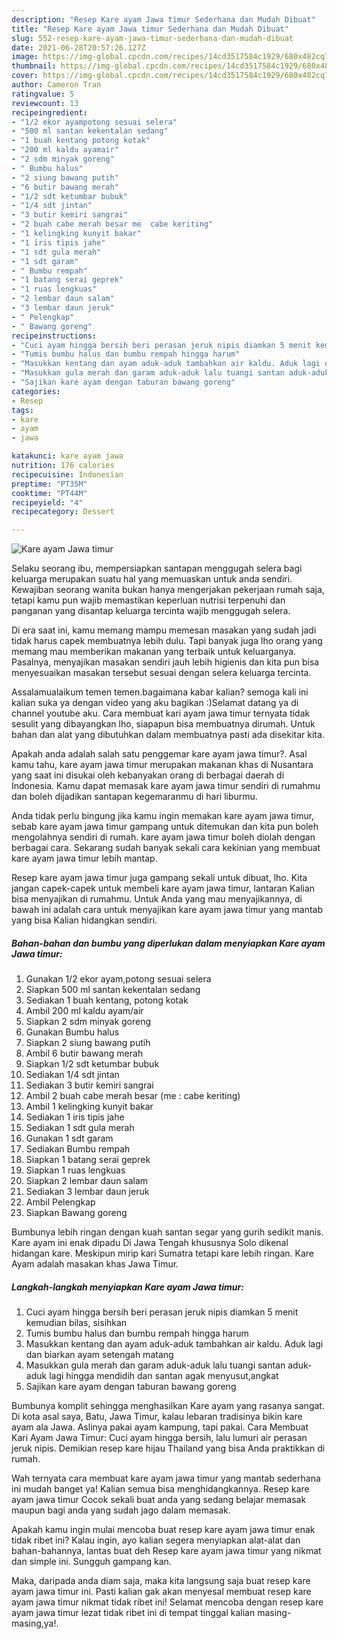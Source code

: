 ```yaml
---
description: "Resep Kare ayam Jawa timur Sederhana dan Mudah Dibuat"
title: "Resep Kare ayam Jawa timur Sederhana dan Mudah Dibuat"
slug: 552-resep-kare-ayam-jawa-timur-sederhana-dan-mudah-dibuat
date: 2021-06-28T20:57:26.127Z
image: https://img-global.cpcdn.com/recipes/14cd3517584c1929/680x482cq70/kare-ayam-jawa-timur-foto-resep-utama.jpg
thumbnail: https://img-global.cpcdn.com/recipes/14cd3517584c1929/680x482cq70/kare-ayam-jawa-timur-foto-resep-utama.jpg
cover: https://img-global.cpcdn.com/recipes/14cd3517584c1929/680x482cq70/kare-ayam-jawa-timur-foto-resep-utama.jpg
author: Cameron Tran
ratingvalue: 5
reviewcount: 13
recipeingredient:
- "1/2 ekor ayampotong sesuai selera"
- "500 ml santan kekentalan sedang"
- "1 buah kentang potong kotak"
- "200 ml kaldu ayamair"
- "2 sdm minyak goreng"
- " Bumbu halus"
- "2 siung bawang putih"
- "6 butir bawang merah"
- "1/2 sdt ketumbar bubuk"
- "1/4 sdt jintan"
- "3 butir kemiri sangrai"
- "2 buah cabe merah besar me  cabe keriting"
- "1 kelingking kunyit bakar"
- "1 iris tipis jahe"
- "1 sdt gula merah"
- "1 sdt garam"
- " Bumbu rempah"
- "1 batang serai geprek"
- "1 ruas lengkuas"
- "2 lembar daun salam"
- "3 lembar daun jeruk"
- " Pelengkap"
- " Bawang goreng"
recipeinstructions:
- "Cuci ayam hingga bersih beri perasan jeruk nipis diamkan 5 menit kemudian bilas, sisihkan"
- "Tumis bumbu halus dan bumbu rempah hingga harum"
- "Masukkan kentang dan ayam aduk-aduk tambahkan air kaldu. Aduk lagi dan biarkan ayam setengah matang"
- "Masukkan gula merah dan garam aduk-aduk lalu tuangi santan aduk-aduk lagi hingga mendidih dan santan agak menyusut,angkat"
- "Sajikan kare ayam dengan taburan bawang goreng"
categories:
- Resep
tags:
- kare
- ayam
- jawa

katakunci: kare ayam jawa 
nutrition: 176 calories
recipecuisine: Indonesian
preptime: "PT35M"
cooktime: "PT44M"
recipeyield: "4"
recipecategory: Dessert

---
```



![Kare ayam Jawa timur](https://img-global.cpcdn.com/recipes/14cd3517584c1929/680x482cq70/kare-ayam-jawa-timur-foto-resep-utama.jpg)

Selaku seorang ibu, mempersiapkan santapan menggugah selera bagi keluarga merupakan suatu hal yang memuaskan untuk anda sendiri. Kewajiban seorang  wanita bukan hanya mengerjakan pekerjaan rumah saja, tetapi kamu pun wajib memastikan keperluan nutrisi terpenuhi dan panganan yang disantap keluarga tercinta wajib menggugah selera.

Di era  saat ini, kamu memang mampu memesan masakan yang sudah jadi tidak harus capek membuatnya lebih dulu. Tapi banyak juga lho orang yang memang mau memberikan makanan yang terbaik untuk keluarganya. Pasalnya, menyajikan masakan sendiri jauh lebih higienis dan kita pun bisa menyesuaikan masakan tersebut sesuai dengan selera keluarga tercinta. 

Assalamualaikum temen temen.bagaimana kabar kalian? semoga kali ini kalian suka ya dengan video yang aku bagikan :)Selamat datang ya di channel youtube aku. Cara membuat kari ayam jawa timur ternyata tidak sesulit yang dibayangkan lho, siapapun bisa membuatnya dirumah. Untuk bahan dan alat yang dibutuhkan dalam membuatnya pasti ada disekitar kita.

Apakah anda adalah salah satu penggemar kare ayam jawa timur?. Asal kamu tahu, kare ayam jawa timur merupakan makanan khas di Nusantara yang saat ini disukai oleh kebanyakan orang di berbagai daerah di Indonesia. Kamu dapat memasak kare ayam jawa timur sendiri di rumahmu dan boleh dijadikan santapan kegemaranmu di hari liburmu.

Anda tidak perlu bingung jika kamu ingin memakan kare ayam jawa timur, sebab kare ayam jawa timur gampang untuk ditemukan dan kita pun boleh mengolahnya sendiri di rumah. kare ayam jawa timur boleh diolah dengan berbagai cara. Sekarang sudah banyak sekali cara kekinian yang membuat kare ayam jawa timur lebih mantap.

Resep kare ayam jawa timur juga gampang sekali untuk dibuat, lho. Kita jangan capek-capek untuk membeli kare ayam jawa timur, lantaran Kalian bisa menyajikan di rumahmu. Untuk Anda yang mau menyajikannya, di bawah ini adalah cara untuk menyajikan kare ayam jawa timur yang mantab yang bisa Kalian hidangkan sendiri.

<!--inarticleads1-->

##### Bahan-bahan dan bumbu yang diperlukan dalam menyiapkan Kare ayam Jawa timur:

1. Gunakan 1/2 ekor ayam,potong sesuai selera
1. Siapkan 500 ml santan kekentalan sedang
1. Sediakan 1 buah kentang, potong kotak
1. Ambil 200 ml kaldu ayam/air
1. Siapkan 2 sdm minyak goreng
1. Gunakan  Bumbu halus
1. Siapkan 2 siung bawang putih
1. Ambil 6 butir bawang merah
1. Siapkan 1/2 sdt ketumbar bubuk
1. Sediakan 1/4 sdt jintan
1. Sediakan 3 butir kemiri sangrai
1. Ambil 2 buah cabe merah besar (me : cabe keriting)
1. Ambil 1 kelingking kunyit bakar
1. Sediakan 1 iris tipis jahe
1. Sediakan 1 sdt gula merah
1. Gunakan 1 sdt garam
1. Sediakan  Bumbu rempah
1. Siapkan 1 batang serai geprek
1. Siapkan 1 ruas lengkuas
1. Siapkan 2 lembar daun salam
1. Sediakan 3 lembar daun jeruk
1. Ambil  Pelengkap
1. Siapkan  Bawang goreng


Bumbunya lebih ringan dengan kuah santan segar yang gurih sedikit manis. Kare ayam ini enak dipadu Di Jawa Tengah khususnya Solo dikenal hidangan kare. Meskipun mirip kari Sumatra tetapi kare lebih ringan. Kare Ayam adalah masakan khas Jawa Timur. 

<!--inarticleads2-->

##### Langkah-langkah menyiapkan Kare ayam Jawa timur:

1. Cuci ayam hingga bersih beri perasan jeruk nipis diamkan 5 menit kemudian bilas, sisihkan
1. Tumis bumbu halus dan bumbu rempah hingga harum
1. Masukkan kentang dan ayam aduk-aduk tambahkan air kaldu. Aduk lagi dan biarkan ayam setengah matang
1. Masukkan gula merah dan garam aduk-aduk lalu tuangi santan aduk-aduk lagi hingga mendidih dan santan agak menyusut,angkat
1. Sajikan kare ayam dengan taburan bawang goreng


Bumbunya komplit sehingga menghasilkan Kare ayam yang rasanya sangat. Di kota asal saya, Batu, Jawa Timur, kalau lebaran tradisinya bikin kare ayam ala Jawa. Aslinya pakai ayam kampung, tapi pakai. Cara Membuat Kari Ayam Jawa Timur: Cuci ayam hingga bersih, lalu lumuri air perasan jeruk nipis. Demikian resep kare hijau Thailand yang bisa Anda praktikkan di rumah. 

Wah ternyata cara membuat kare ayam jawa timur yang mantab sederhana ini mudah banget ya! Kalian semua bisa menghidangkannya. Resep kare ayam jawa timur Cocok sekali buat anda yang sedang belajar memasak maupun bagi anda yang sudah jago dalam memasak.

Apakah kamu ingin mulai mencoba buat resep kare ayam jawa timur enak tidak ribet ini? Kalau ingin, ayo kalian segera menyiapkan alat-alat dan bahan-bahannya, lantas buat deh Resep kare ayam jawa timur yang nikmat dan simple ini. Sungguh gampang kan. 

Maka, daripada anda diam saja, maka kita langsung saja buat resep kare ayam jawa timur ini. Pasti kalian gak akan menyesal membuat resep kare ayam jawa timur nikmat tidak ribet ini! Selamat mencoba dengan resep kare ayam jawa timur lezat tidak ribet ini di tempat tinggal kalian masing-masing,ya!.

